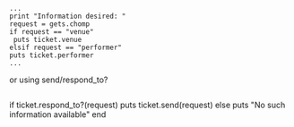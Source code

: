 ```
...
print "Information desired: "
request = gets.chomp
if request == "venue"
 puts ticket.venue
elsif request == "performer"
puts ticket.performer
...
```

or using send/respond_to?

```
```
if ticket.respond_to?(request)
 puts ticket.send(request)
else
 puts "No such information available"
end

```